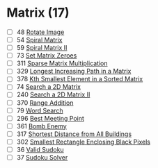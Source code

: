 # Matrix (17)
- [ ] 48 [Rotate Image](https://leetcode.com/problems/rotate-image/description/)
- [ ] 54 [Spiral Matrix](https://leetcode.com/problems/spiral-matrix/description/)
- [ ] 59 [Spiral Matrix II](https://leetcode.com/problems/spiral-matrix-ii/description/)
- [ ] 73 [Set Matrix Zeroes](https://leetcode.com/problems/set-matrix-zeroes/description/)
- [ ] 311 [Sparse Matrix Multiplication](https://leetcode.com/problems/sparse-matrix-multiplication/description/)
- [ ] 329 [Longest Increasing Path in a Matrix](https://leetcode.com/problems/longest-increasing-path-in-a-matrix/description/)
- [ ] 378 [Kth Smallest Element in a Sorted Matrix](https://leetcode.com/problems/kth-smallest-element-in-a-sorted-matrix/description/)
- [ ] 74 [Search a 2D Matrix](https://leetcode.com/problems/search-a-2d-matrix/description/)
- [ ] 240 [Search a 2D Matrix II](https://leetcode.com/problems/search-a-2d-matrix-ii/description/)
- [ ] 370 [Range Addition](https://leetcode.com/problems/range-addition/description/)
- [ ] 79 [Word Search](https://leetcode.com/problems/word-search/description/)
- [ ] 296 [Best Meeting Point](https://leetcode.com/problems/best-meeting-point/description/)
- [ ] 361 [Bomb Enemy](https://leetcode.com/problems/bomb-enemy/description/)
- [ ] 317 [Shortest Distance from All Buildings](https://leetcode.com/problems/shortest-distance-from-all-buildings/description/)
- [ ] 302 [Smallest Rectangle Enclosing Black Pixels](https://leetcode.com/problems/smallest-rectangle-enclosing-black-pixels/description/)
- [ ] 36 [Valid Sudoku](https://leetcode.com/problems/valid-sudoku/description/)
- [ ] 37 [Sudoku Solver](https://leetcode.com/problems/sudoku-solver/description/)
